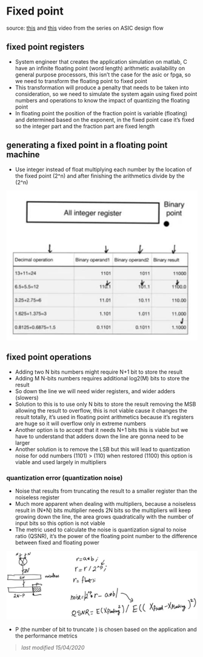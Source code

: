 # Fixed point
source: [this](https://www.youtube.com/watch?v=HBQ9yjPS84A&list=PLyWAP9QBe16qWQzq_IQtGKO9Yz8QvCWvY&index=10&t=0s) and [this](https://www.youtube.com/watch?v=v_E9IJ5EONg&list=PLyWAP9QBe16qWQzq_IQtGKO9Yz8QvCWvY&index=11&t=0s) video from the series on ASIC design flow

##  fixed point registers
- System engineer that creates the application simulation on matlab, C have an infinite floating point (word length) arithmetic availability on general purpose processors, this isn’t the case for the asic or fpga, so we need to transform the floating point to fixed point
- This transformation will produce a penalty that needs to be taken into consideration, so we need to simulate the system again using fixed point numbers and operations to know the impact of quantizing the floating point
- In floating point the position of the fraction point is variable (floating) and determined based on the exponent, in the fixed point case it’s fixed so the integer part and the fraction part are fixed length
## generating a fixed point in a floating point machine
- Use integer instead of float multiplying each number by the location of the fixed point (2^n) and after finishing the arithmetics divide by the (2^n)

![integer-instead-of-float](imgs/fixed-point/integer-instead-of-float.jpg)  

## fixed point operations
- Adding two N bits numbers might require N+1 bit to store the result 
- Adding M N-bits numbers requires additional log2(M) bits to store the result
- So down the line we will need wider registers, and wider adders (slowers)
- Solution to this is to use only N bits to store the result removing the MSB allowing the result to overflow, this is not viable cause it changes the result totally, it’s used in floating point arithmetics because it’s registers are huge so it will overflow only in extreme numbers
- Another option is to accept that it needs N+1 bits this is viable but we have to understand that adders down the line are gonna need to be larger
- Another solution is to remove the LSB but this will lead to quantization noise for odd numbers (1101) > (110) when restored (1100) this option is viable and used largely in multipliers 
### quantization error (quantization noise)
- Noise that results from truncating the result to a smaller register than the noiseless register
- Much more apparent when dealing with multipliers, because a noiseless result in (N*N) bits multiplier needs 2N bits so the multipliers will keep growing down the line, the area grows quadratically with the number of input bits so this option is not viable
- The metric used to calculate the noise is quantization signal to noise ratio (QSNR), it’s the power of the floating point number to the difference between fixed and floating power

![fixed-point-quantization-error](imgs/fixed-point/fixed-point-quantization-error.jpg)

- P (the number of bit to truncate ) is chosen based on the application and the performance metrics 


> *last modified 15/04/2020*